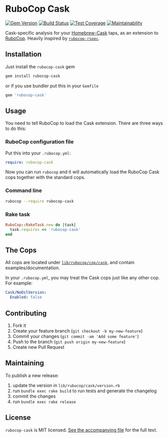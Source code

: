# RuboCop Cask

[![Gem Version](https://badge.fury.io/rb/rubocop-cask.svg)](http://badge.fury.io/rb/rubocop-cask)
[![Build Status](https://travis-ci.org/Homebrew/rubocop-cask.svg?branch=master)](https://travis-ci.org/Homebrew/rubocop-cask)
[![Test Coverage](https://api.codeclimate.com/v1/badges/977ef213ba6fb6c08022/test_coverage)](https://codeclimate.com/github/Homebrew/rubocop-cask/test_coverage)
[![Maintainability](https://api.codeclimate.com/v1/badges/977ef213ba6fb6c08022/maintainability)](https://codeclimate.com/github/Homebrew/rubocop-cask/maintainability)

Cask-specific analysis for your [Homebrew-Cask](https://github.com/caskroom/homebrew-cask) taps, as an extension to
[RuboCop](https://github.com/bbatsov/rubocop). Heavily inspired by [`rubocop-rspec`](https://github.com/nevir/rubocop-rspec).

## Installation

Just install the `rubocop-cask` gem

```bash
gem install rubocop-cask
```

or if you use bundler put this in your `Gemfile`

```ruby
gem 'rubocop-cask'
```


## Usage

You need to tell RuboCop to load the Cask extension. There are three ways to do this:

### RuboCop configuration file

Put this into your `.rubocop.yml`:

```yaml
require: rubocop-cask
```

Now you can run `rubocop` and it will automatically load the RuboCop Cask cops together with the standard cops.

### Command line

```bash
rubocop --require rubocop-cask
```

### Rake task

```ruby
RuboCop::RakeTask.new do |task|
  task.requires << 'rubocop-cask'
end
```


## The Cops

All cops are located under [`lib/rubocop/cop/cask`](lib/rubocop/cop/cask), and contain examples/documentation.

In your `.rubocop.yml`, you may treat the Cask cops just like any other cop. For example:

```yaml
Cask/NoDslVersion:
  Enabled: false
```


## Contributing

1. Fork it
2. Create your feature branch (`git checkout -b my-new-feature`)
3. Commit your changes (`git commit -am 'Add some feature'`)
4. Push to the branch (`git push origin my-new-feature`)
5. Create new Pull Request


## Maintaining

To publish a new release:

  1. update the version in `lib/rubocop/cask/version.rb`
  2. run `bundle exec rake build` to run tests and generate the changelog
  3. commit the changes
  4. run `bundle exec rake release`


## License

`rubocop-cask` is MIT licensed. [See the accompanying file](MIT-LICENSE.md) for
the full text.
